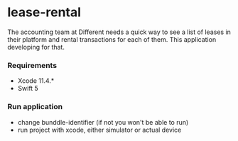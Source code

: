 # lease-rental
The accounting team at Different needs a quick way to see a list of leases in their platform and rental transactions for each of them. This application developing for that.

### Requirements
- Xcode 11.4.*
- Swift 5

### Run application 
- change bunddle-identifier (if not you won't be able to run)
- run project with xcode, either simulator or actual device 
